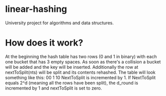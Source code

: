 # linear-hashing

University project for algorithms and data structures.

# How does it work?
At the beginning the hash table has two rows (0 and 1 in binary) with each one bucket that has 3 empty spaces.
As soon as there's a collision a bucket will be added and the key will be inserted. Additionally the row at nextToSplit(nts) will be split and its contents rehashed. The table will look something like this:
00
1
10
NextToSplit is incremented by 1. If NextToSplit equals 2^d (meaning all the rows have been split), the d_round is incremented by 1 and nextToSplit is set to zero.


